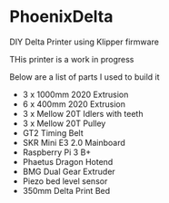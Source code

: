 # PhoenixDelta
DIY Delta Printer using Klipper firmware

THis printer is a work in progress

Below are a list of parts I used to build it

- 3 x 1000mm 2020 Extrusion
- 6 x 400mm 2020 Extrusion
- 3 x Mellow 20T Idlers with teeth
- 3 x Mellow 20T Pulley
- GT2 Timing Belt
- SKR Mini E3 2.0 Mainboard
- Raspberry Pi 3 B+
- Phaetus Dragon Hotend
- BMG Dual Gear Extruder
- Piezo bed level sensor
- 350mm Delta Print Bed
